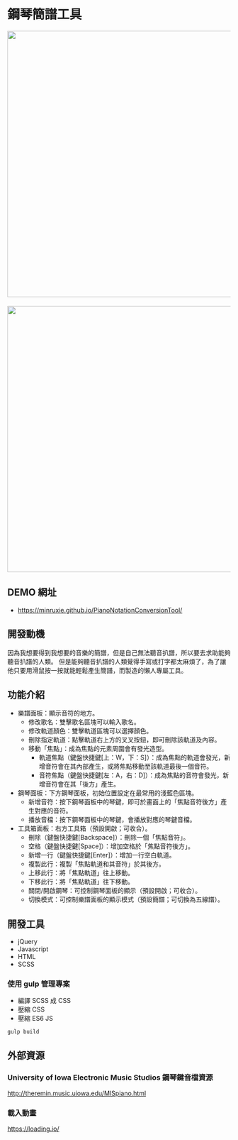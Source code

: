 ﻿# 鋼琴簡譜工具
<img src="https://i.imgur.com/AXnU5WV.png" width="600" style="padding-bottom: 20px;">

<img src="https://i.imgur.com/9kKutZL.png" width="600">

## DEMO 網址
* https://minruxie.github.io/PianoNotationConversionTool/

## 開發動機
因為我想要得到我想要的音樂的簡譜，但是自己無法聽音扒譜，所以要去求助能夠聽音扒譜的人類。
但是能夠聽音扒譜的人類覺得手寫或打字都太麻煩了，為了讓他只要用滑鼠按一按就能輕鬆產生簡譜，而製造的懶人專屬工具。

## 功能介紹
* 樂譜面板：顯示音符的地方。
    * 修改歌名：雙擊歌名區塊可以輸入歌名。
    * 修改軌道顏色：雙擊軌道區塊可以選擇顏色。
    * 刪除指定軌道：點擊軌道右上方的叉叉按鈕，即可刪除該軌道及內容。
    * 移動「焦點」：成為焦點的元素周圍會有發光造型。
        * 軌道焦點（鍵盤快捷鍵[上：W，下：S]）：成為焦點的軌道會發光，新增音符會在其內部產生，或將焦點移動至該軌道最後一個音符。
        * 音符焦點（鍵盤快捷鍵[左：A，右：D]）：成為焦點的音符會發光，新增音符會在其「後方」產生。
* 鋼琴面板：下方鋼琴面板，初始位置設定在最常用的淺藍色區塊。
    * 新增音符：按下鋼琴面板中的琴鍵，即可於畫面上的「焦點音符後方」產生對應的音符。
    * 播放音檔：按下鋼琴面板中的琴鍵，會播放對應的琴鍵音檔。
* 工具箱面板：右方工具箱（預設開啟；可收合）。
    * 刪除（鍵盤快捷鍵[Backspace]）：刪除一個「焦點音符」。
    * 空格（鍵盤快捷鍵[Space]）：增加空格於「焦點音符後方」。
    * 新增一行（鍵盤快捷鍵[Enter]）：增加一行空白軌道。
    * 複製此行：複製「焦點軌道和其音符」於其後方。
    * 上移此行：將「焦點軌道」往上移動。
    * 下移此行：將「焦點軌道」往下移動。
    * 關閉/開啟鋼琴：可控制鋼琴面板的顯示（預設開啟；可收合）。
    * 切換模式：可控制樂譜面板的顯示模式（預設簡譜；可切換為五線譜）。

## 開發工具
* jQuery
* Javascript
* HTML
* SCSS

### 使用 gulp 管理專案
* 編譯 SCSS 成 CSS
* 壓縮 CSS
* 壓縮 ES6 JS

```
gulp build
```

## 外部資源
### University of Iowa Electronic Music Studios 鋼琴鍵音檔資源
http://theremin.music.uiowa.edu/MISpiano.html

### 載入動畫
https://loading.io/